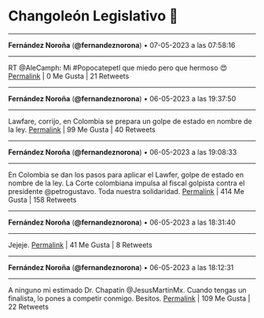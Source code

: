 # Changoleón Legislativo 🙈
*****
**Fernández Noroña** (**@fernandeznorona**) • 07-05-2023 a las 07:58:16
*****
RT @AleCamph: Mi #Popocatepetl que miedo pero que hermoso 😍
[Permalink](https://twitter.com/fernandeznorona/status/1655240639980662786) | 0 Me Gusta | 21 Retweets
*****
**Fernández Noroña** (**@fernandeznorona**) • 06-05-2023 a las 19:37:50
*****
Lawfare, corrijo, en Colombia se prepara un golpe de estado en nombre de la ley.
[Permalink](https://twitter.com/fernandeznorona/status/1655054305286815747) | 99 Me Gusta | 40 Retweets
*****
**Fernández Noroña** (**@fernandeznorona**) • 06-05-2023 a las 19:08:33
*****
En Colombia se dan los pasos para aplicar el Lawfer, golpe de estado en nombre de la ley. La Corte colombiana impulsa al fiscal golpista contra el presidente @petrogustavo. Toda nuestra solidaridad.
[Permalink](https://twitter.com/fernandeznorona/status/1655046935118577670) | 414 Me Gusta | 158 Retweets
*****
**Fernández Noroña** (**@fernandeznorona**) • 06-05-2023 a las 18:31:40
*****
Jejeje.
[Permalink](https://twitter.com/fernandeznorona/status/1655037653169864709) | 41 Me Gusta | 8 Retweets
*****
**Fernández Noroña** (**@fernandeznorona**) • 06-05-2023 a las 18:12:31
*****
A ninguno mi estimado Dr. Chapatín @JesusMartinMx. Cuando tengas un finalista, lo pones a competir conmigo. Besitos.
[Permalink](https://twitter.com/fernandeznorona/status/1655032836179603456) | 109 Me Gusta | 22 Retweets